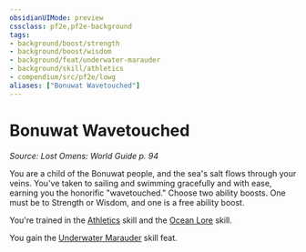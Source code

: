 ```yaml
---
obsidianUIMode: preview
cssclass: pf2e,pf2e-background
tags:
- background/boost/strength
- background/boost/wisdom
- background/feat/underwater-marauder
- background/skill/athletics
- compendium/src/pf2e/lowg
aliases: ["Bonuwat Wavetouched"]
---
```

# Bonuwat Wavetouched
*Source: Lost Omens: World Guide p. 94*  

You are a child of the Bonuwat people, and the sea's salt flows through your veins. You've taken to sailing and swimming gracefully and with ease, earning you the honorific "wavetouched." Choose two ability boosts. One must be to Strength or Wisdom, and one is a free ability boost.

You're trained in the [Athletics](../../skills.md#Athletics) skill and the [Ocean Lore](../../skills.md#Lore) skill.

You gain the [Underwater Marauder](../../feats/underwater-marauder.md) skill feat.